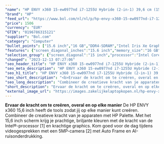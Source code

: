 ```yaml
---
"name": "HP ENVY x360 15-ew0977nd i7-1255U Hybride (2-in-1) 39,6 cm (15.6\") Touchscreen Quad HD Intel® Core™ i7 16 GB DDR4-SDRAM 1000 GB SSD NVIDIA GeForce RTX 2050 Wi-Fi 6E (802.11ax) Windows 11 Home Zilver"
"brand": "HP"
"feed_url": "https://www.bol.com/nl/nl/p/hp-envy-x360-15-ew0977nd-i7-1255u-hybride-39-6-cm-touchscreen-quad-hd-intel-core-i7-16-gb-ddr4-sdram-1000-gb-ssd-nvidia-geforce-rtx-2050-wi-fi-6e-windows-11-home-zilver/9300000103719884"
"price": 1506
"currency": "EUR"
"GTIN": "0196786315121"
"supplier": "Bol.com"
"category": "Computer"
"bullet_points": ["15.6 inch","16 GB","DDR4-SDRAM","Intel Iris Xe Graphics","Windows"]
"features": {"screen_diagonal_inches":"15.6 inch","memory_size":"16 GB","memory_type":"DDR4-SDRAM","graphics_card":"Intel Iris Xe Graphics","operating_system":"Windows"}
"selection_group": {"screen_diagonal":"15 inch","processor":"Intel Core i7","changed_price_past_3_days":false,"product_family":"Envy"}
"changed": "2023-12-13 07:27:06"
"seo_header_title": "HP ENVY x360 15-ew0977nd i7-1255U Hybride (2-in-1) 39,6 cm (15.6\") Touchscreen Quad HD Intel® Core™ i7 16 GB DDR4-SDRAM 1000 GB SSD NVIDIA GeForce RTX 2050 Wi-Fi 6E (802.11ax) Windows 11 Home Zilver"
"seo_meta_description": "HP ENVY x360 15-ew0977nd i7-1255U Hybride (2-in-1) 39,6 cm (15.6\") Touchscreen Quad HD Intel® Core™ i7 16 GB DDR4-SDRAM 1000 GB SSD NVIDIA GeForce RTX 2050 Wi-Fi 6E (802.11ax) Windows 11 Home Zilver"
"seo_h1_title": "HP ENVY x360 15-ew0977nd i7-1255U Hybride (2-in-1) 39,6 cm (15.6\") Touchscreen Quad HD Intel® Core™ i7 16 GB DDR4-SDRAM 1000 GB SSD NVIDIA GeForce RTX 2050 Wi-Fi 6E (802.11ax) Windows 11 Home Zilver"
"seo_short_description": "<b>Ervaar de kracht om te creëren, overal en op elke manier</b> De HP ENVY x360 15,6 inch heeft de tools zodat jij op elke manier kunt creëren."
"seo_long_description": "Combineer de creatieve kracht van je apparaten met HP Palette. Met het 15,6 inch scherm krijg je prachtige, briljante kleuren met de kracht van de Intel®-processor [1] en krachtige graphics. Kom goed voor de dag tijdens videogesprekken met een 5MP-camera [2] met Auto Frame en AI-ruisonderdrukking."
"short_description": "Ervaar de kracht om te creëren, overal en op elke manier De HP ENVY x360 15,6 inch heeft de tools zodat jij op elke manier kunt creëren. Combineer de creatieve kracht van je apparaten met HP Palette. Met het 15,6 inch scherm krijg je prachtige, briljante kleuren met de kracht van de Intel®-processor [1] en krachtige graphics. Kom goed voor de dag tijdens videogesprekken met een 5MP-camera [2] met Auto Frame en AI-ruisonderdrukking."
"external_image_url": "https://images.zakelijkelaptopkopen.nl/hp-envy-x360-15-ew0977nd-i7-1255u-hybride-39-6-cm-touchscreen-quad-hd-intel-core-i7-16-gb-ddr4-sdram-1000-gb-ssd-nvidia-geforce-rtx-2050-wi-fi-6e-windows-11-home-zilver.webp"
---
```


<b>Ervaar de kracht om te creëren, overal en op elke manier</b> De HP ENVY x360 15,6 inch heeft de tools zodat jij op elke manier kunt creëren. Combineer de creatieve kracht van je apparaten met HP Palette. Met het 15,6 inch scherm krijg je prachtige, briljante kleuren met de kracht van de Intel®-processor [1] en krachtige graphics. Kom goed voor de dag tijdens videogesprekken met een 5MP-camera [2] met Auto Frame en AI-ruisonderdrukking.